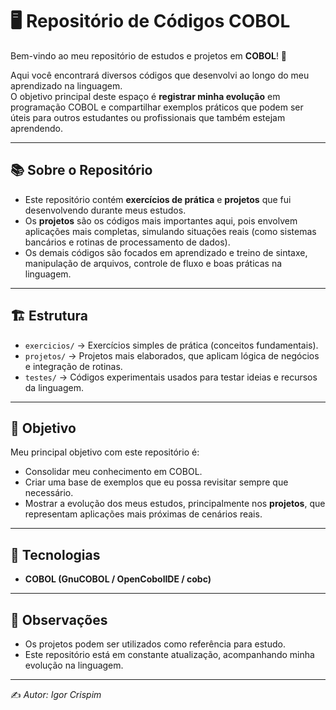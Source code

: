 # 🖥️ Repositório de Códigos COBOL  

Bem-vindo ao meu repositório de estudos e projetos em **COBOL**! 🚀  

Aqui você encontrará diversos códigos que desenvolvi ao longo do meu aprendizado na linguagem.  
O objetivo principal deste espaço é **registrar minha evolução** em programação COBOL e compartilhar exemplos práticos que podem ser úteis para outros estudantes ou profissionais que também estejam aprendendo.  

---

## 📚 Sobre o Repositório  
- Este repositório contém **exercícios de prática** e **projetos** que fui desenvolvendo durante meus estudos.  
- Os **projetos** são os códigos mais importantes aqui, pois envolvem aplicações mais completas, simulando situações reais (como sistemas bancários e rotinas de processamento de dados).  
- Os demais códigos são focados em aprendizado e treino de sintaxe, manipulação de arquivos, controle de fluxo e boas práticas na linguagem.  

---

## 🏗️ Estrutura  
- `exercicios/` → Exercícios simples de prática (conceitos fundamentais).  
- `projetos/` → Projetos mais elaborados, que aplicam lógica de negócios e integração de rotinas.  
- `testes/` → Códigos experimentais usados para testar ideias e recursos da linguagem.  

---

## 🎯 Objetivo  
Meu principal objetivo com este repositório é:  
- Consolidar meu conhecimento em COBOL.  
- Criar uma base de exemplos que eu possa revisitar sempre que necessário.  
- Mostrar a evolução dos meus estudos, principalmente nos **projetos**, que representam aplicações mais próximas de cenários reais.  

---

## 🚀 Tecnologias  
- **COBOL (GnuCOBOL / OpenCobolIDE / cobc)**  

---

## 📌 Observações  
- Os projetos podem ser utilizados como referência para estudo.  
- Este repositório está em constante atualização, acompanhando minha evolução na linguagem.  

---

✍️ *Autor: Igor Crispim*  

